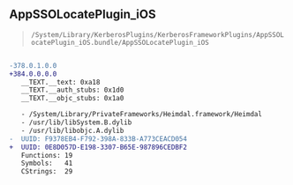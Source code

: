 ## AppSSOLocatePlugin_iOS

> `/System/Library/KerberosPlugins/KerberosFrameworkPlugins/AppSSOLocatePlugin_iOS.bundle/AppSSOLocatePlugin_iOS`

```diff

-378.0.1.0.0
+384.0.0.0.0
   __TEXT.__text: 0xa18
   __TEXT.__auth_stubs: 0x1d0
   __TEXT.__objc_stubs: 0x1a0

   - /System/Library/PrivateFrameworks/Heimdal.framework/Heimdal
   - /usr/lib/libSystem.B.dylib
   - /usr/lib/libobjc.A.dylib
-  UUID: F9378EB4-F792-398A-833B-A773CEACD054
+  UUID: 0E8D057D-E198-3307-B65E-987896CEDBF2
   Functions: 19
   Symbols:   41
   CStrings:  29

```
